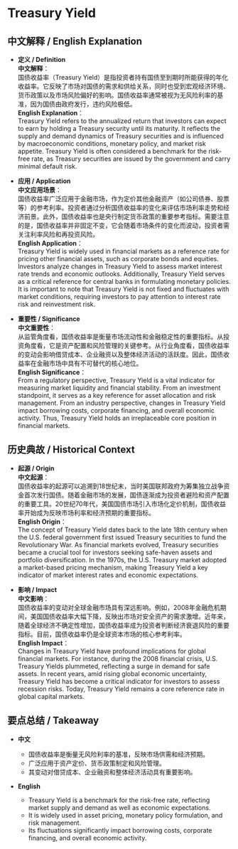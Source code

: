 # Treasury Yield

## 中文解释 / English Explanation

* **定义 / Definition**  
  **中文解释**：  
  国债收益率（Treasury Yield）是指投资者持有国债至到期时所能获得的年化收益率。它反映了市场对国债的需求和供给关系，同时也受到宏观经济环境、货币政策以及市场风险偏好的影响。国债收益率通常被视为无风险利率的基准，因为国债由政府发行，违约风险极低。  
  **English Explanation**：  
  Treasury Yield refers to the annualized return that investors can expect to earn by holding a Treasury security until its maturity. It reflects the supply and demand dynamics of Treasury securities and is influenced by macroeconomic conditions, monetary policy, and market risk appetite. Treasury Yield is often considered a benchmark for the risk-free rate, as Treasury securities are issued by the government and carry minimal default risk.

* **应用 / Application**  
  **中文应用场景**：  
  国债收益率广泛应用于金融市场，作为定价其他金融资产（如公司债券、股票等）的参考利率。投资者通过分析国债收益率的变化来评估市场利率走势和经济前景。此外，国债收益率也是央行制定货币政策的重要参考指标。需要注意的是，国债收益率并非固定不变，它会随着市场条件的变化而波动，投资者需关注利率风险和再投资风险。  
  **English Application**：  
  Treasury Yield is widely used in financial markets as a reference rate for pricing other financial assets, such as corporate bonds and equities. Investors analyze changes in Treasury Yield to assess market interest rate trends and economic outlooks. Additionally, Treasury Yield serves as a critical reference for central banks in formulating monetary policies. It is important to note that Treasury Yield is not fixed and fluctuates with market conditions, requiring investors to pay attention to interest rate risk and reinvestment risk.

* **重要性 / Significance**  
  **中文重要性**：  
  从监管角度看，国债收益率是衡量市场流动性和金融稳定性的重要指标。从投资角度看，它是资产配置和风险管理的关键参考。从行业角度看，国债收益率的变动会影响借贷成本、企业融资以及整体经济活动的活跃度。因此，国债收益率在金融市场中具有不可替代的核心地位。  
  **English Significance**：  
  From a regulatory perspective, Treasury Yield is a vital indicator for measuring market liquidity and financial stability. From an investment standpoint, it serves as a key reference for asset allocation and risk management. From an industry perspective, changes in Treasury Yield impact borrowing costs, corporate financing, and overall economic activity. Thus, Treasury Yield holds an irreplaceable core position in financial markets.

## 历史典故 / Historical Context

* **起源 / Origin**  
  **中文起源**：  
  国债收益率的起源可以追溯到18世纪末，当时美国联邦政府为筹集独立战争资金首次发行国债。随着金融市场的发展，国债逐渐成为投资者避险和资产配置的重要工具。20世纪70年代，美国国债市场引入市场化定价机制，国债收益率开始成为反映市场利率和经济预期的重要指标。  
  **English Origin**：  
  The concept of Treasury Yield dates back to the late 18th century when the U.S. federal government first issued Treasury securities to fund the Revolutionary War. As financial markets evolved, Treasury securities became a crucial tool for investors seeking safe-haven assets and portfolio diversification. In the 1970s, the U.S. Treasury market adopted a market-based pricing mechanism, making Treasury Yield a key indicator of market interest rates and economic expectations.

* **影响 / Impact**  
  **中文影响**：  
  国债收益率的变动对全球金融市场具有深远影响。例如，2008年金融危机期间，美国国债收益率大幅下降，反映出市场对安全资产的需求激增。近年来，随着全球经济不确定性增加，国债收益率成为投资者判断经济衰退风险的重要指标。目前，国债收益率仍是全球资本市场的核心参考利率。  
  **English Impact**：  
  Changes in Treasury Yield have profound implications for global financial markets. For instance, during the 2008 financial crisis, U.S. Treasury Yields plummeted, reflecting a surge in demand for safe assets. In recent years, amid rising global economic uncertainty, Treasury Yield has become a critical indicator for investors to assess recession risks. Today, Treasury Yield remains a core reference rate in global capital markets.

## 要点总结 / Takeaway

* **中文**  
  - 国债收益率是衡量无风险利率的基准，反映市场供需和经济预期。  
  - 广泛应用于资产定价、货币政策制定和风险管理。  
  - 其变动对借贷成本、企业融资和整体经济活动具有重要影响。

* **English**  
  - Treasury Yield is a benchmark for the risk-free rate, reflecting market supply and demand as well as economic expectations.  
  - It is widely used in asset pricing, monetary policy formulation, and risk management.  
  - Its fluctuations significantly impact borrowing costs, corporate financing, and overall economic activity.